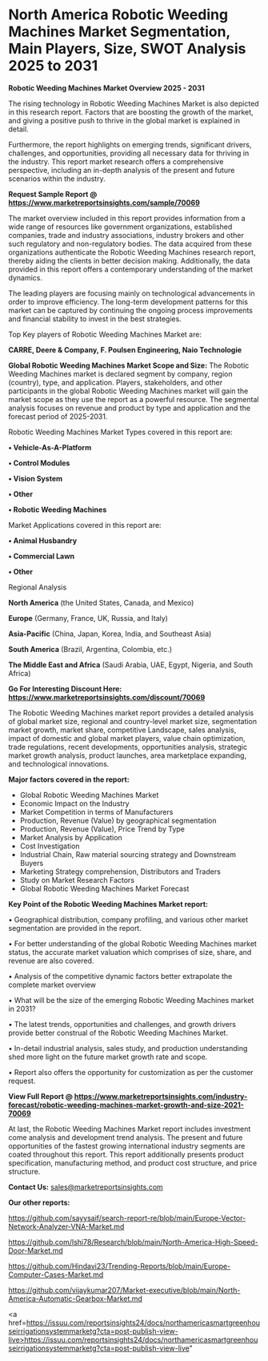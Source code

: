# North America Robotic Weeding Machines Market Segmentation, Main Players, Size, SWOT Analysis 2025 to 2031

<Strong> Robotic Weeding Machines Market Overview 2025 - 2031</strong>

The rising technology in Robotic Weeding Machines Market is also depicted in this research report. Factors that are boosting the growth of the market, and giving a positive push to thrive in the global market is explained in detail.

Furthermore, the report highlights on emerging trends, significant drivers, challenges, and opportunities, providing all necessary data for thriving in the industry. This report market research offers a comprehensive perspective, including an in-depth analysis of the present and future scenarios within the industry.

<strong>Request Sample Report @ <a href=https://www.marketreportsinsights.com/sample/70069>https://www.marketreportsinsights.com/sample/70069</a></strong>

The market overview included in this report provides information from a wide range of resources like government organizations, established companies, trade and industry associations, industry brokers and other such regulatory and non-regulatory bodies. The data acquired from these organizations authenticate the Robotic Weeding Machines research report, thereby aiding the clients in better decision making. Additionally, the data provided in this report offers a contemporary understanding of the market dynamics.

The leading players are focusing mainly on technological advancements in order to improve efficiency. The long-term development patterns for this market can be captured by continuing the ongoing process improvements and financial stability to invest in the best strategies.

Top Key players of Robotic Weeding Machines Market are:

<strong>CARRE, Deere & Company, F. Poulsen Engineering, Naio Technologie</strong>

<strong><b>Global Robotic Weeding Machines Market Scope and Size:</b></strong>
The Robotic Weeding Machines market is declared segment by company, region (country), type, and application. Players, stakeholders, and other participants in the global Robotic Weeding Machines market will gain the market scope as they use the report as a powerful resource. The segmental analysis focuses on revenue and product by type and application and the forecast period of 2025-2031.

Robotic Weeding Machines Market Types covered in this report are:

<strong>• Vehicle-As-A-Platform

• Control Modules

• Vision System

• Other

• Robotic Weeding Machines</strong>

Market Applications covered in this report are:

<strong>• Animal Husbandry

• Commercial Lawn

• Other</strong> 

Regional Analysis

<strong>North America</strong> (the United States, Canada, and Mexico)

<strong>Europe</strong> (Germany, France, UK, Russia, and Italy)

<strong>Asia-Pacific</strong> (China, Japan, Korea, India, and Southeast Asia)

<strong>South America</strong> (Brazil, Argentina, Colombia, etc.)

<strong>The Middle East and Africa</strong> (Saudi Arabia, UAE, Egypt, Nigeria, and South Africa)

<strong>Go For Interesting Discount Here: <a href=https://www.marketreportsinsights.com/discount/70069>https://www.marketreportsinsights.com/discount/70069</a></strong>

The Robotic Weeding Machines market report provides a detailed analysis of global market size, regional and country-level market size, segmentation market growth, market share, competitive Landscape, sales analysis, impact of domestic and global market players, value chain optimization, trade regulations, recent developments, opportunities analysis, strategic market growth analysis, product launches, area marketplace expanding, and technological innovations.

<strong><b>Major factors covered in the report:</b></strong>
<ul>
  <li>Global Robotic Weeding Machines Market </li>
  <li>Economic Impact on the Industry</li>
  <li>Market Competition in terms of Manufacturers</li>
  <li>Production, Revenue (Value) by geographical segmentation</li>
  <li>Production, Revenue (Value), Price Trend by Type</li>
  <li>Market Analysis by Application</li>
  <li>Cost Investigation</li>
  <li>Industrial Chain, Raw material sourcing strategy and Downstream Buyers</li>
  <li>Marketing Strategy comprehension, Distributors and Traders</li>
  <li>Study on Market Research Factors</li>
  <li>Global Robotic Weeding Machines Market Forecast</li>
</ul>

<strong><b>Key Point of the Robotic Weeding Machines Market report:</b></strong>

• Geographical distribution, company profiling, and various other market segmentation are provided in the report.

• For better understanding of the global Robotic Weeding Machines market status, the accurate market valuation which comprises of size, share, and revenue are also covered.

• Analysis of the competitive dynamic factors better extrapolate the complete market overview

• What will be the size of the emerging Robotic Weeding Machines market in 2031?

• The latest trends, opportunities and challenges, and growth drivers provide better construal of the Robotic Weeding Machines Market.

• In-detail industrial analysis, sales study, and production understanding shed more light on the future market growth rate and scope.

• Report also offers the opportunity for customization as per the customer request.

<strong><b>View Full Report @ <a href=https://www.marketreportsinsights.com/industry-forecast/robotic-weeding-machines-market-growth-and-size-2021-70069>https://www.marketreportsinsights.com/industry-forecast/robotic-weeding-machines-market-growth-and-size-2021-70069</a></b></strong>


At last, the Robotic Weeding Machines Market report includes investment come analysis and development trend analysis. The present and future opportunities of the fastest growing international industry segments are coated throughout this report. This report additionally presents product specification, manufacturing method, and product cost structure, and price structure.

<strong>Contact Us:</strong>
sales@marketreportsinsights.com

<strong>Our other reports:</strong>

<a href=https://github.com/sayysaif/search-report-re/blob/main/Europe-Vector-Network-Analyzer-VNA-Market.md>https://github.com/sayysaif/search-report-re/blob/main/Europe-Vector-Network-Analyzer-VNA-Market.md</a>

<a href=https://github.com/Ishi78/Research/blob/main/North-America-High-Speed-Door-Market.md>https://github.com/Ishi78/Research/blob/main/North-America-High-Speed-Door-Market.md</a>

<a href=https://github.com/Hindavi23/Trending-Reports/blob/main/Europe-Computer-Cases-Market.md>https://github.com/Hindavi23/Trending-Reports/blob/main/Europe-Computer-Cases-Market.md</a>

<a href=https://github.com/vijaykumar207/Market-executive/blob/main/North-America-Automatic-Gearbox-Market.md>https://github.com/vijaykumar207/Market-executive/blob/main/North-America-Automatic-Gearbox-Market.md</a>

<a href=https://issuu.com/reportsinsights24/docs/northamericasmartgreenhouseirrigationsystemmarketg?cta=post-publish-view-live>https://issuu.com/reportsinsights24/docs/northamericasmartgreenhouseirrigationsystemmarketg?cta=post-publish-view-live</a>"
